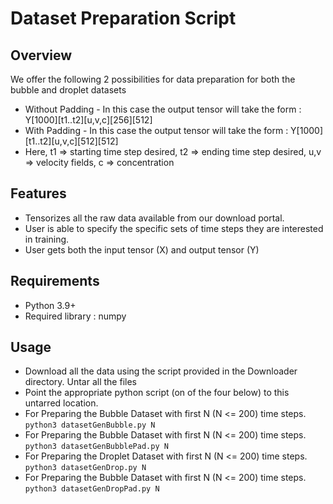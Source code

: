 # Dataset Preparation Script

## Overview
We offer the following 2 possibilities for data preparation for both the bubble and droplet datasets
- Without Padding - In this case the output tensor will take the form : Y[1000][t1..t2][u,v,c][256][512]
- With Padding - In this case the output tensor will take the form : Y[1000][t1..t2][u,v,c][512][512]
- Here, t1 => starting time step desired, t2 => ending time step desired, u,v => velocity fields, c => concentration


## Features

- Tensorizes all the raw data available from our download portal.
- User is able to specify the specific sets of time steps they are interested in training.
- User gets both the input tensor (X) and output tensor (Y)

## Requirements

- Python 3.9+
- Required library : numpy

## Usage
- Download all the data using the script provided in the Downloader directory. Untar all the files
- Point the appropriate python script (on of the four below) to this untarred location.
- For Preparing the Bubble Dataset with first N (N <= 200) time steps. ```python3 datasetGenBubble.py N```
- For Preparing the Bubble Dataset with first N (N <= 200) time steps. ```python3 datasetGenBubblePad.py N```
- For Preparing the Droplet Dataset with first N (N <= 200) time steps. ```python3 datasetGenDrop.py N```
- For Preparing the Bubble Dataset with first N (N <= 200) time steps. ```python3 datasetGenDropPad.py N```

